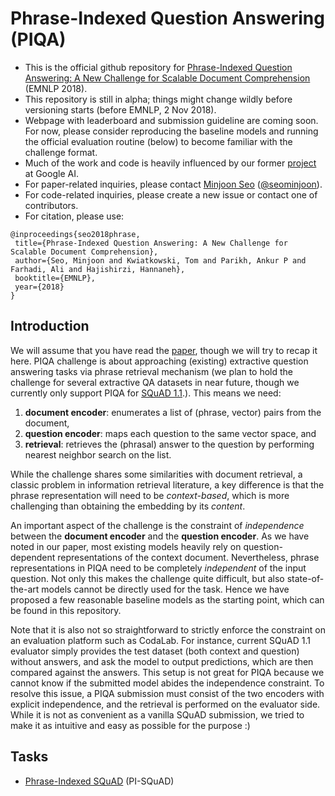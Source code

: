 # Phrase-Indexed Question Answering (PIQA)
- This is the official github repository for [Phrase-Indexed Question Answering: A New Challenge for Scalable Document Comprehension][paper] (EMNLP 2018).
- This repository is still in alpha; things might change wildly before versioning starts (before EMNLP, 2 Nov 2018). 
- Webpage with leaderboard and submission guideline are coming soon. For now, please consider reproducing the baseline models and running the official evaluation routine (below) to become familiar with the challenge format.
- Much of the work and code is heavily influenced by our former [project][mipsqa] at Google AI.
- For paper-related inquiries, please contact [Minjoon Seo][minjoon] ([@seominjoon][minjoon-github]).
- For code-related inquiries, please create a new issue or contact one of contributors.
- For citation, please use:
 ```
@inproceedings{seo2018phrase,
  title={Phrase-Indexed Question Answering: A New Challenge for Scalable Document Comprehension},
  author={Seo, Minjoon and Kwiatkowski, Tom and Parikh, Ankur P and Farhadi, Ali and Hajishirzi, Hannaneh},
  booktitle={EMNLP},
  year={2018}
}
```

## Introduction
We will assume that you have read the [paper][paper], though we will try to recap it here. PIQA challenge is about approaching (existing) extractive question answering tasks via phrase retrieval mechanism (we plan to hold the challenge for several extractive QA datasets in near future, though we currently only support PIQA for [SQuAD 1.1][squad].). This means we need:

1. **document encoder**: enumerates a list of (phrase, vector) pairs from the document,
2. **question encoder**: maps each question to the same vector space, and
3. **retrieval**: retrieves the (phrasal) answer to the question by performing nearest neighbor search on the list. 

While the challenge shares some similarities with document retrieval, a classic problem in information retrieval literature, a key difference is that the phrase representation will need to be *context-based*, which is more challenging than obtaining the embedding by its *content*.

An important aspect of the challenge is the constraint of *independence* between the **document encoder** and the **question encoder**. As we have noted in our paper, most existing models heavily rely on question-dependent representations of the context document. Nevertheless, phrase representations in PIQA need to be completely *independent* of the input question. Not only this makes the challenge quite difficult, but also state-of-the-art models cannot be directly used for the task. Hence we have proposed a few reasonable baseline models as the starting point, which can be found in this repository.

Note that it is also not so straightforward to strictly enforce the constraint on an evaluation platform such as CodaLab. For instance, current SQuAD 1.1 evaluator simply provides the test dataset (both context and question) without answers, and ask the model to output predictions, which are then compared against the answers. This setup is not great for PIQA because we cannot know if the submitted model abides the independence constraint. To resolve this issue, a PIQA submission must consist of the two encoders with explicit independence, and the retrieval is performed on the evaluator side. While it is not as convenient as a vanilla SQuAD submission, we tried to make it as intuitive and easy as possible for the purpose :)

## Tasks

- [Phrase-Indexed SQuAD][pi-squad] (PI-SQuAD)

[paper]: https://arxiv.org/abs/1804.07726
[minjoon]: https://seominjoon.github.io
[minjoon-github]: https://github.com/seominjoon
[squad-train]: https://rajpurkar.github.io/SQuAD-explorer/dataset/train-v1.1.json
[squad-dev]: https://rajpurkar.github.io/SQuAD-explorer/dataset/dev-v1.1.json
[squad-context]: https://nlp.cs.washington.edu/piqa/squad/dev-v1.1-context.json
[squad-question]: https://nlp.cs.washington.edu/piqa/squad/dev-v1.1-question.json
[elmo]: https://allennlp.org/elmo
[squad]: https://stanford-qa.com
[mipsqa]: https://github.com/google/mipsqa
[pi-squad]: squad/
